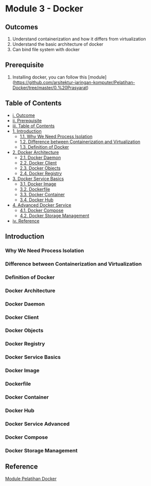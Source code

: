 # Module 3 - Docker

## Outcomes

1. Understand containerization and how it differs from virtualization
2. Understand the basic architecture of docker
3. Can bind file system with docker

## Prerequisite

1. Installing docker, you can follow this [module] (https://github.com/arsitektur-jaringan-komputer/Pelatihan-Docker/tree/master/0.%20Prasyarat)

## Table of Contents

- [i. Outcome](#outcomes)
- [ii. Prerequisite](#prerequisite)
- [iii. Table of Contents](#table-of-contents)
- [1. Introduction](#introduction)
  - [1.1. Why We Need Process Isolation](#why-we-need-process-isolation?)
  - [1.2. Difference between Containerization and Virtualization](#difference-between-containerization-and-virtualization)
  - [1.3. Definition of Docker](#definition-of-docker)
- [2. Docker Architecture](#docker-architecture)
  - [2.1. Docker Daemon](#docker-daemon)
  - [2.2. Docker Client](#docker-client)
  - [2.3. Docker Objects](#docker-objects)
  - [2.4. Docker Registry](#docker-registry)
- [3. Docker Service Basics](#docker-service-basics)
  - [3.1. Docker Image](#docker-image)
  - [3.2. Dockerfile](#dockerfile)
  - [3.3. Docker Container](#docker-container)
  - [3.4. Docker Hub](#docker-hub)
- [4. Advanced Docker Service](#docker-service-advanced)
  - [4.1. Docker Compose](#docker-compose)
  - [4.2. Docker Storage Management](#docker-storage-management)
- [iv. Reference](#reference)

## Introduction

### Why We Need Process Isolation

### Difference between Containerization and Virtualization

### Definition of Docker

### Docker Architecture

### Docker Daemon

### Docker Client

### Docker Objects

### Docker Registry

### Docker Service Basics

### Docker Image

### Dockerfile

### Docker Container

### Docker Hub

### Docker Service Advanced

### Docker Compose

### Docker Storage Management

## Reference

[Module Pelatihan Docker](https://github.com/arsitektur-jaringan-komputer/Pelatihan-Docker)